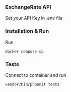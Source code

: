 ### ExchangeRate API
Set your API Key in .env file

### Installation & Run

Run

```
docker compose up
```

### Tests

Connect to container and run

```
vendor/bin/phpunit tests
```